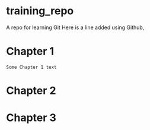 # training_repo

A repo for learning Git
Here is a line added using Github,

# Chapter 1
	Some Chapter 1 text

# Chapter 2

# Chapter 3

